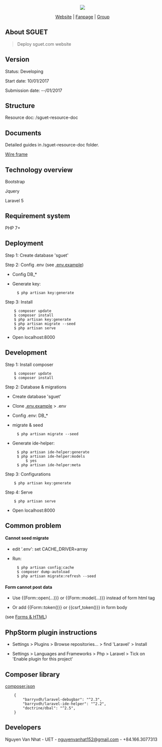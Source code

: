 <p align="center"><a href="http://sguet.com/"><img src="http://sguet.com/sites/default/files/SGUET.png"></a></p>

<p align="center">
<a href="http://sguet.com/">Website</a> |
<a href="https://www.facebook.com/SupportGroupUET/">Fanpage</a> |
<a href="https://www.facebook.com/groups/sguet/">Group</a>
</p>

## About SGUET

> Deploy sguet.com website

## Version

Status: Developing

Start date: 10/01/2017

Submission date: --/01/2017

## Structure

Resource doc: /sguet-resource-doc

## Documents

Detailed guides in /sguet-resource-doc folder.

[Wire frame](https://docs.google.com/document/d/1y9t4rCHEjLX9YyTqoe1lS81bljDGS3qCd3NLwv76lfs/edit)

## Technology overview

Bootstrap

Jquery

Laravel 5

## Requirement system

PHP 7+

## Deployment

Step 1: Create database 'sguet'

Step 2: Config .env (see [.env.example](https://github.com/nvn01234/sguet/blob/master/.env.example))

- Config DB_*    

- Generate key:

        $ php artisan key:generate

Step 3: Install

        $ composer update
        $ composer install
        $ php artisan key:generate
        $ php artisan migrate --seed
        $ php artisan serve
        
- Open localhost:8000
    
## Development

Step 1: Install composer

        $ composer update
        $ composer install

Step 2: Database & migrations

- Create database 'sguet'

- Clone [.env.example](https://github.com/nvn01234/sguet/blob/master/.env.example) > .env

- Config .env: DB_*

- migrate & seed

        $ php artisan migrate --seed
        
- Generate ide-helper:

        $ php artisan ide-helper:generate
        $ php artisan ide-helper:models
            $ yes
        $ php artisan ide-helper:meta
        
Step 3: Configurations
  
        $ php artisan key:generate
    
Step 4: Serve
  
        $ php artisan serve

- Open localhost:8000
    
## Common problem

#### Cannot seed migrate

- edit '.env': set CACHE_DRIVER=array

- Run:

        $ php artisan config:cache
        $ composer dump-autoload
        $ php artisan migrate:refresh --seed
    
#### Form cannot post data

- Use {{Form::open(...)}} or {{Form::model(...)}} instead of form html tag 

- Or add {{Form::token()}} or {{csrf_token()}} in form body

(see [Forms & HTML](https://laravel.com/docs/4.2/html))
    
## PhpStorm plugin instructions

- Settings > Plugins > Browse repositories... > find 'Laravel' > Install

- Settings > Languages and Frameworks > Php > Laravel > Tick on 'Enable plugin for this project'
    
## Composer library

[composer.json](https://github.com/nvn01234/sguet/blob/master/composer.json)

        {
            "barryvdh/laravel-debugbar": "^2.3",  
            "barryvdh/laravel-ide-helper": "^2.2",
            "doctrine/dbal": "^2.5",
        }
    
## Developers

Nguyen Van Nhat - UET - nguyenvanhat152@gmail.com - +84.166.3077313
